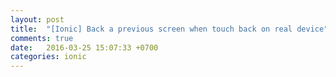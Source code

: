 ```yaml
---
layout: post
title:  "[Ionic] Back a previous screen when touch back on real device"
comments: true
date:   2016-03-25 15:07:33 +0700
categories: ionic
---
```

